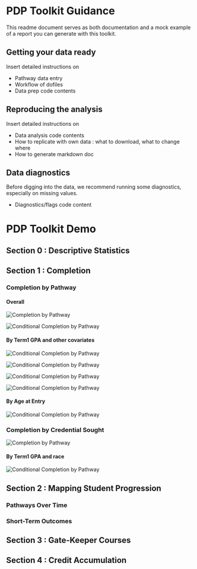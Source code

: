 # PDP Toolkit Guidance

This readme document serves as both documentation and a mock example of a report you can generate with this toolkit. 

## Getting your data ready 

Insert detailed instructions on 
- Pathway data entry
- Workflow of dofiles
- Data prep code contents

## Reproducing the analysis 

Insert detailed instructions on
- Data analysis code contents
- How to replicate with own data : what to download, what to change where
- How to generate markdown doc

## Data diagnostics

Before digging into the data, we recommend running some diagnostics, especially on missing values. 
- Diagnostics/flags code content


# PDP Toolkit Demo

## Section 0 : Descriptive Statistics

## Section 1 : Completion

### Completion by Pathway

#### Overall

![Completion by Pathway](4_output/pathway_stacked.png)

![Conditional Completion by Pathway](4_output/pathway_stacked_cond.png)

#### By Term1 GPA and other covariates

![Conditional Completion by Pathway](4_output/pathway_gpa.png)

![Conditional Completion by Pathway](4_output/pathway_gpa_gender.png)

![Conditional Completion by Pathway](4_output/pathway_gpa_firstgen.png)

![Conditional Completion by Pathway](4_output/pathway_gpa_race.png)

#### By Age at Entry

![Conditional Completion by Pathway](4_output/pathway_age.png)


### Completion by Credential Sought

![Completion by Pathway](4_output/creds_stacked.png)

#### By Term1 GPA and race

![Conditional Completion by Pathway](4_output/creds_gpa_race.png)


## Section 2 : Mapping Student Progression 

### Pathways Over Time


### Short-Term Outcomes


## Section 3 : Gate-Keeper Courses 


## Section 4 : Credit Accumulation